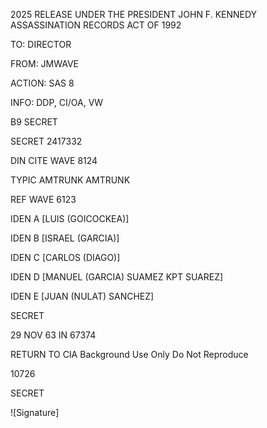 2025 RELEASE UNDER THE PRESIDENT JOHN F. KENNEDY ASSASSINATION RECORDS ACT OF 1992

TO: DIRECTOR

FROM: JMWAVE

ACTION: SAS 8

INFO: DDP, CI/OA, VW

B9 SECRET

SECRET 2417332

DIN CITE WAVE 8124

TYPIC AMTRUNK AMTRUNK

REF WAVE 6123

IDEN A [LUIS (GOICOCKEA)]

IDEN B [ISRAEL (GARCIA)]

IDEN C [CARLOS (DIAGO)]

IDEN D [MANUEL (GARCIA) SUAMEZ KPT SUAREZ]

IDEN E [JUAN (NULAT) SANCHEZ]

SECRET

29 NOV 63 IN 67374

RETURN TO CIA
Background Use Only
Do Not Reproduce

10726

SECRET

![Signature]
